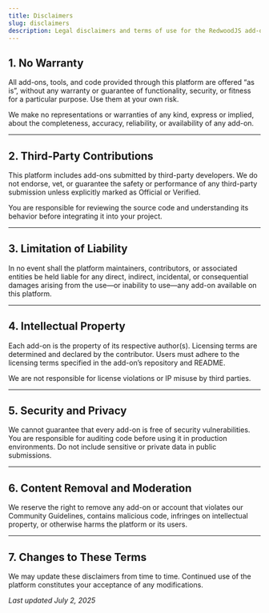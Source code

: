 ```yaml
---
title: Disclaimers
slug: disclaimers
description: Legal disclaimers and terms of use for the RedwoodJS add-ons platform. Covers warranty limitations, third-party contributions, liability, intellectual property, security, and content moderation policies.
---
```


## 1. No Warranty

All add-ons, tools, and code provided through this platform are offered “as is”, without any warranty or guarantee of functionality, security, or fitness for a particular purpose. Use them at your own risk.

We make no representations or warranties of any kind, express or implied, about the completeness, accuracy, reliability, or availability of any add-on.

---

## 2. Third-Party Contributions

This platform includes add-ons submitted by third-party developers. We do not endorse, vet, or guarantee the safety or performance of any third-party submission unless explicitly marked as Official or Verified.

You are responsible for reviewing the source code and understanding its behavior before integrating it into your project.

---

## 3. Limitation of Liability

In no event shall the platform maintainers, contributors, or associated entities be held liable for any direct, indirect, incidental, or consequential damages arising from the use—or inability to use—any add-on available on this platform.

---

## 4. Intellectual Property

Each add-on is the property of its respective author(s). Licensing terms are determined and declared by the contributor.
Users must adhere to the licensing terms specified in the add-on’s repository and README.

We are not responsible for license violations or IP misuse by third parties.

---

## 5. Security and Privacy

We cannot guarantee that every add-on is free of security vulnerabilities.
You are responsible for auditing code before using it in production environments.
Do not include sensitive or private data in public submissions.

---

## 6. Content Removal and Moderation

We reserve the right to remove any add-on or account that violates our Community Guidelines, contains malicious code, infringes on intellectual property, or otherwise harms the platform or its users.

---

## 7. Changes to These Terms

We may update these disclaimers from time to time. Continued use of the platform constitutes your acceptance of any modifications.

_Last updated July 2, 2025_